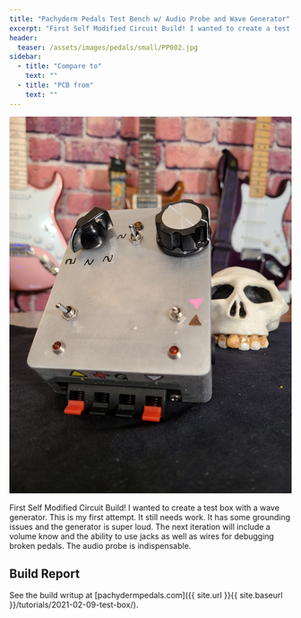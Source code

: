 ```yaml
---
title: "Pachyderm Pedals Test Bench w/ Audio Probe and Wave Generator"
excerpt: "First Self Modified Circuit Build! I wanted to create a test box with a wave generator. This is my first attempt. It still needs work. It has some grounding issues and the generator is super loud. The next iteration will include a volume know and the ability to use jacks as well as wires for debugging broken pedals. The audio probe is indispensable."
header:
  teaser: /assets/images/pedals/small/PP002.jpg
sidebar:
  - title: "Compare to"
    text: ""
  - title: "PCB from"
    text: ""
---
```


![header](/assets/images/pedals/PP002.jpg)

First Self Modified Circuit Build! I wanted to create a test box with a wave generator. This is my first attempt. It still needs work. It has some grounding issues and the generator is super loud. The next iteration will include a volume know and the ability to use jacks as well as wires for debugging broken pedals. The audio probe is indispensable.

## Build Report ##

See the build writup at [pachydermpedals.com]({{ site.url }}{{ site.baseurl }}/tutorials/2021-02-09-test-box/).